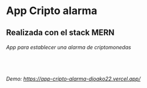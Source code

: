 # App Cripto alarma

## Realizada con el stack MERN

###### App para establecer una alarma de criptomonedas

<br />

###### Demo: https://app-cripto-alarma-djoako22.vercel.app/